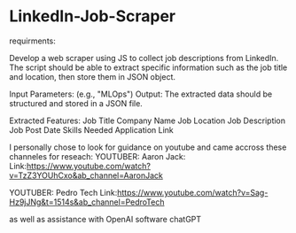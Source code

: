 # LinkedIn-Job-Scraper

requirments:

Develop a web scraper using JS to collect job descriptions from LinkedIn. The script should be able to extract specific information such as the job title and location, then store them in JSON object. 

Input Parameters: (e.g., "MLOps")
Output: The extracted data should be structured and stored in a JSON file. 

Extracted Features:
Job Title
Company Name
Job Location
Job Description
Job Post Date
Skills Needed 
Application Link




I personally chose to look for guidance on youtube and came accross these channeles for reseach:
YOUTUBER: Aaron Jack:
Link:https://www.youtube.com/watch?v=TzZ3YOUhCxo&ab_channel=AaronJack

YOUTUBER: Pedro Tech 
Link:https://www.youtube.com/watch?v=Sag-Hz9jJNg&t=1514s&ab_channel=PedroTech

as well as assistance with OpenAI software chatGPT 